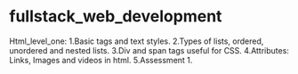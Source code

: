 # fullstack_web_development
Html_level_one:
1.Basic tags and text styles.
2.Types of lists, ordered, unordered and nested lists.
3.Div and span tags useful for CSS.
4.Attributes: Links, Images and videos in html.
5.Assessment 1.
